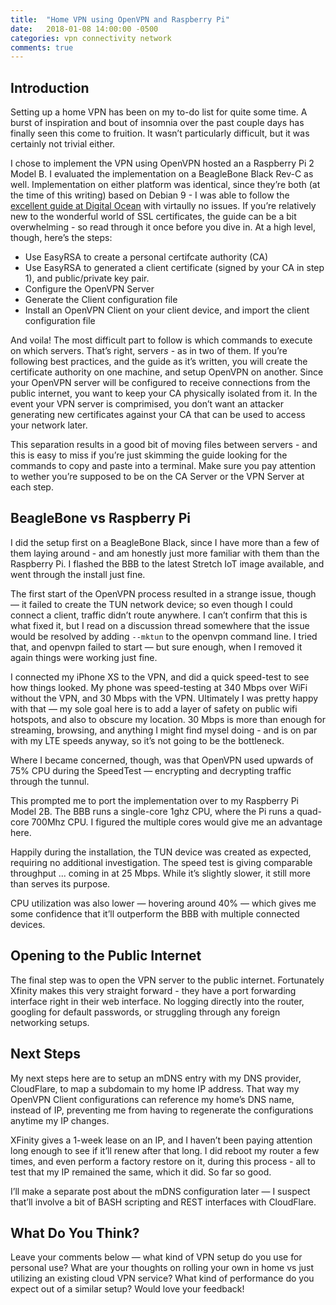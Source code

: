 ```yaml
---
title:  "Home VPN using OpenVPN and Raspberry Pi"
date:   2018-01-08 14:00:00 -0500
categories: vpn connectivity network
comments: true
---
```

Introduction
------------
Setting up a home VPN has been on my to-do list for quite some time. A burst of inspiration and bout of insomnia over the past couple days has finally seen this come to fruition. It wasn’t particularly difficult, but it was certainly not trivial either. 

I chose to implement the VPN using OpenVPN hosted an a Raspberry Pi 2 Model B. I evaluated the implementation on a BeagleBone Black Rev-C as well. Implementation on either platform was identical, since they’re both (at the time of this writing) based on Debian 9 - I was able to follow the <a href=“https://www.digitalocean.com/community/tutorials/how-to-set-up-an-openvpn-server-on-debian-9”>excellent guide at Digital Ocean</a> with virtaully no issues. If you’re relatively new to the wonderful world of SSL certificates, the guide can be a bit overwhelming - so read through it once before you dive in. At a high level, though, here’s the steps:

* Use EasyRSA to create a personal certifcate authority (CA)
* Use EasyRSA to generated a client certificate (signed by your CA in step 1), and public/private key pair.
* Configure the OpenVPN Server
* Generate the Client configuration file
* Install an OpenVPN Client on your client device, and import the client configuration file

And voila! The most difficult part to follow is which commands to execute on which servers. That’s right, server*s* - as in two of them. If you’re following best practices, and the guide as it’s written, you will create the certificate authority on one machine, and setup OpenVPN on another. Since your OpenVPN server will be configured to receive connections from the public internet, you want to keep your CA physically isolated from it. In the event your VPN server is comprimised, you don’t want an attacker generating new certificates against your CA that can be used to access your network later.

This separation results in a good bit of moving files between servers - and this is easy to miss if you’re just skimming the guide looking for the commands to copy and paste into a terminal. Make sure you pay attention to wether you’re supposed to be on the CA Server or the VPN Server at each step.

BeagleBone vs Raspberry Pi
--------------------------
I did the setup first on a BeagleBone Black, since I have more than a few of them laying around - and am honestly just more familiar with them than the Raspberry Pi. I flashed the BBB to the latest Stretch IoT image available, and went through the install just fine.

The first start of the OpenVPN process resulted in a strange issue, though — it failed to create the TUN network device; so even though I could connect a client, traffic didn’t route anywhere. I can’t confirm that this is what fixed it, but I read on a discussion thread somewhere that the issue would be resolved by adding `--mktun` to the openvpn command line. I tried that, and openvpn failed to start — but sure enough, when I removed it again things were working just fine.

I connected my iPhone XS to the VPN, and did a quick speed-test to see how things looked. My phone was speed-testing at 340 Mbps over WiFi without the VPN, and 30 Mbps with the VPN. Ultimately I was pretty happy with that — my sole goal here is to add a layer of safety on public wifi hotspots, and also to obscure my location. 30 Mbps is more than enough for streaming, browsing, and anything I might find mysel doing - and is on par with my LTE speeds anyway, so it’s not going to be the bottleneck.

Where I became concerned, though, was that OpenVPN used upwards of 75% CPU during the SpeedTest — encrypting and decrypting traffic through the tunnul. 

This prompted me to port the implementation over to my Raspberry Pi Model 2B. The BBB runs a single-core 1ghz CPU, where the Pi runs a quad-core 700Mhz CPU. I figured the multiple cores would give me an advantage here.

Happily during the installation, the TUN device was created as expected, requiring no additional investigation. The speed test is giving comparable throughput ... coming in at 25 Mbps. While it’s slightly slower, it still more than serves its purpose.

CPU utilization was also lower — hovering around 40% — which gives me some confidence that it’ll outperform the BBB with multiple connected devices. 

Opening to the Public Internet
------------------------------ 
The final step was to open the VPN server to the public internet. Fortunately Xfinity makes this very straight forward - they have a port forwarding interface right in their web interface. No logging directly into the router, googling for default passwords, or struggling through any foreign networking setups. 

Next Steps
----------
My next steps here are to setup an mDNS entry with my DNS provider, CloudFlare, to map a subdomain to my home IP address. That way my OpenVPN Client configurations can reference my home’s DNS name, instead of IP, preventing me from having to regenerate the configurations anytime my IP changes.

XFinity gives a 1-week lease on an IP, and I haven’t been paying attention long enough to see if it’ll renew after that long. I did reboot my router a few times, and even perform a factory restore on it, during this process - all to test that my IP remained the same, which it did. So far so good.

I’ll make a separate post about the mDNS configuration later — I suspect that’ll involve a bit of BASH scripting and REST interfaces with CloudFlare.

What Do You Think?
------------------
Leave your comments below — what kind of VPN setup do you use for personal use? What are your thoughts on rolling your own in home vs just utilizing an existing cloud VPN service? What kind of performance do you expect out of a similar setup? Would love your feedback!